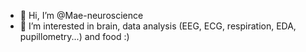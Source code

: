 - 👋 Hi, I’m @Mae-neuroscience
- 👀 I’m interested in brain, data analysis (EEG, ECG, respiration, EDA, pupillometry...) and food :) 
